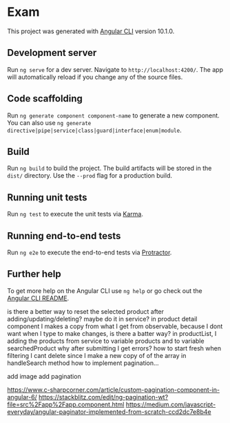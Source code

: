 # Exam

This project was generated with [Angular CLI](https://github.com/angular/angular-cli) version 10.1.0.

## Development server

Run `ng serve` for a dev server. Navigate to `http://localhost:4200/`. The app will automatically reload if you change any of the source files.

## Code scaffolding

Run `ng generate component component-name` to generate a new component. You can also use `ng generate directive|pipe|service|class|guard|interface|enum|module`.

## Build

Run `ng build` to build the project. The build artifacts will be stored in the `dist/` directory. Use the `--prod` flag for a production build.

## Running unit tests

Run `ng test` to execute the unit tests via [Karma](https://karma-runner.github.io).

## Running end-to-end tests

Run `ng e2e` to execute the end-to-end tests via [Protractor](http://www.protractortest.org/).

## Further help

To get more help on the Angular CLI use `ng help` or go check out the [Angular CLI README](https://github.com/angular/angular-cli/blob/master/README.md).






is there a better way to reset the selected product after adding/updating/deleting? maybe do it in service?
in product detail component I makes a copy from what I get from observable, because I dont want when I type to make changes, is there a batter way?
in productList, I adding the products from service to variable products and to variable searchedProduct
why after submitting I get errors? how to start fresh
when filtering I cant delete since I make a new copy of of the array in handleSearch method
how to implement pagination...

add image
add pagination

https://www.c-sharpcorner.com/article/custom-pagination-component-in-angular-6/
https://stackblitz.com/edit/ng-pagination-wt?file=src%2Fapp%2Fapp.component.html
https://medium.com/javascript-everyday/angular-paginator-implemented-from-scratch-ccd2dc7e8b4e



